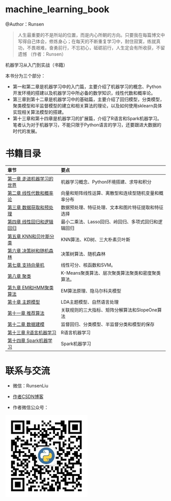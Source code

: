 # machine_learning_book

@Author：Runsen

> 人生最重要的不是所站的位置，而是内心所朝的方向。只要我在每篇博文中写得自己体会，修炼身心；在每天的不断重复学习中，耐住寂寞，练就真功，不畏艰难，奋勇前行，不忘初心，砥砺前行，人生定会有所收获，不留遗憾 （作者：Runsen）

机器学习从入门到实战（书籍）

本书分为三个部分：

- 第一和第二章是机器学习中的入门篇，主要介绍了机器学习的概念、Python开发环境的搭建以及机器学习中所必备的数学知识，线性代数和概率论。
- 第三章到第十二章是机器学习中的基础篇，主要介绍了回归模型，分类模型，聚类模型和半监督模型的建立和相关算法的理论，以及如何使用sklearn具体实现相关算法模型的搭建。
- 第十三章和第十四章是机器学习的扩展篇，介绍了R语言和Spark机器学习。笔者认为对于机器学习，不能只限于Python语言的学习，还要跟进大数据的时代的发展。

# 书籍目录

| 章节                                  | 要点                                                 |
| :------------------------------------ | :--------------------------------------------------- |
| [第一章  走进机器学习的世界](#第一章) | 机器学习概念、Python环境搭建、求导和积分             |
| [第二章  线性代数和概率论](#第二章)   | 向量和矩阵线性运算、离散型和连续型随机变量和概率分布 |
| [第三章 数据获取和预处理](#第三章)    | 数据预处理、特征处理、文本和图片特征提取和特征选择   |
| [第四章  线性回归和逻辑回归](#第四章) | 最小二乘法、Lasso回归、岭回归、多项式回归和逻辑回归  |
| [第五章  KNN和贝叶斯分类](#第五章)    | KNN算法、KD树、三大朴素贝叶斯                        |
| [第六章  决策树和随机森林](#第六章)   | 决策树算法、随机森林                                 |
| [第七章 支持向量机](#第七章)          | 线性可分、核函数和SVM。                              |
| [第八章 聚类](#第八章)                | K-Means聚类算法、层次聚类算法聚类和密度聚类算法。    |
| [第九章  EM和HMM聚类算法](#第九章)    | EM算法原理、隐马尔科夫模型                           |
| [第十章 主题模型](#第十章)            | LDA主题模型、自然语言处理                            |
| [第十一章 推荐算法](#第十一章)        | 关联规则的三大指标、矩阵分解算法和SlopeOne算法       |
| [第十二章 数据建模](#第十二章)        | 监督回归、分类模型、半监督分类和模型的保存           |
| [第十三章 R语言机器学习](#第十三章)   | R语言机器学习                                        |
| [第十四章  Spark机器学习](第十四章)   | Spark机器学习                                        |

# 联系与交流

- 微信：RunsenLiu

- [作者CSDN博客](https://blog.csdn.net/weixin_44510615)

- 作者微信公众号：

![](公众号.jpg)




